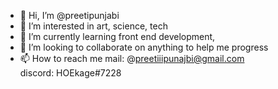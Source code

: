 - 👋 Hi, I’m @preetipunjabi
- 👀 I’m interested in art, science, tech
- 🌱 I’m currently learning front end development, 
- 💞️ I’m looking to collaborate on anything to help me progress
- 📫 How to reach me mail: @preetiiipunajbi@gmail.com <br>
                      discord: HOEkage#7228

<!---
preetipunjabi/preetipunjabi is a ✨ special ✨ repository because its `README.md` (this file) appears on your GitHub profile.
You can click the Preview link to take a look at your changes.
--->
